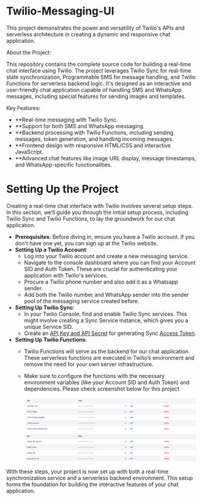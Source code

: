 # Twilio-Messaging-UI
This project demonstrates the power and versatility of Twilio's APIs and serverless architecture in creating a dynamic and responsive chat application.


About the Project:

This repository contains the complete source code for building a real-time chat interface using Twilio. The project leverages Twilio Sync for real-time state synchronization, Programmable SMS for message handling, and Twilio Functions for serverless backend logic. It's designed as an interactive and user-friendly chat application capable of handling SMS and WhatsApp messages, including special features for sending images and templates.

Key Features:

- **Real-time messaging with Twilio Sync.
- **Support for both SMS and WhatsApp messaging.
- **Backend processing with Twilio Functions, including sending messages, token generation, and handling incoming messages.
- **Frontend design with responsive HTML/CSS and interactive JavaScript.
- **Advanced chat features like image URL display, message timestamps, and WhatsApp-specific functionalities.


# **Setting Up the Project**

Creating a real-time chat interface with Twilio involves several setup steps. In this section, we’ll guide you through the initial setup process, including Twilio Sync and Twilio Functions, to lay the groundwork for our chat application.

- **Prerequisites**: Before diving in, ensure you have a Twilio account. If you don't have one yet, you can sign up at the Twilio website.
- **Setting Up a Twilio Account**:
    - Log into your Twilio account and create a new messaging service.
    - Navigate to the console dashboard where you can find your Account SID and Auth Token. These are crucial for authenticating your application with Twilio's services.
    - Procure a Twilio phone number and also add it as a Whatsapp sender.
    - Add both the Twilio number and WhatsApp sender into the sender pool of the messaging service created before.
- **Setting Up Twilio Sync**:
    - In your Twilio Console, find and enable Twilio Sync services. This might involve creating a Sync Service instance, which gives you a unique Service SID.
    - Create an [API Key and API Secret](https://www.twilio.com/docs/iam/api-keys/api-key) for generating Sync [Access Token](https://www.twilio.com/docs/iam/access-tokens).
- **Setting Up Twilio Functions**:
    - Twilio Functions will serve as the backend for our chat application. These serverless functions are executed in Twilio’s environment and remove the need for your own server infrastructure.
    - Make sure to configure the functions with the necessary environment variables (like your Account SID and Auth Token) and dependencies. Please check screenshot below for this project.
        
        ![env-screenshot.png](env-screenshot.png)
        

With these steps, your project is now set up with both a real-time synchronization service and a serverless backend environment. This setup forms the foundation for building the interactive features of your chat application.
